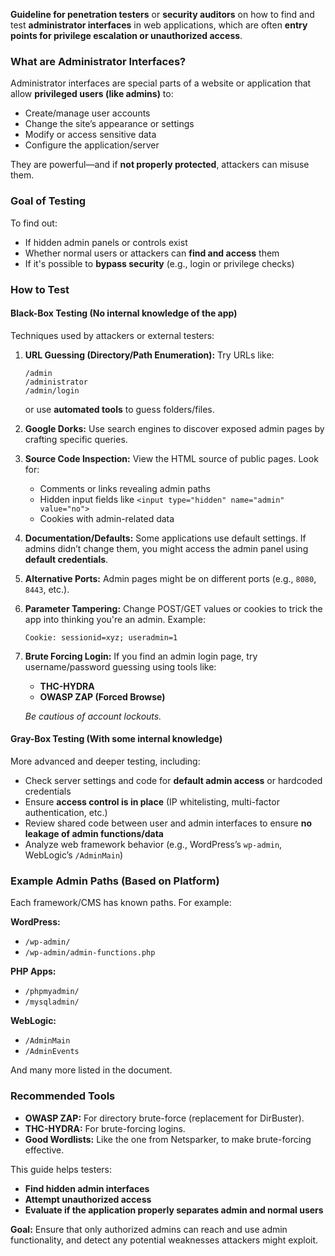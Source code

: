  **Guideline for penetration testers** or **security auditors** on how to find and test **administrator interfaces** in web applications, which are often **entry points for privilege escalation or unauthorized access**.


###  **What are Administrator Interfaces?**

Administrator interfaces are special parts of a website or application that allow **privileged users (like admins)** to:

* Create/manage user accounts
* Change the site’s appearance or settings
* Modify or access sensitive data
* Configure the application/server

They are powerful—and if **not properly protected**, attackers can misuse them.



### **Goal of Testing**

To find out:

* If hidden admin panels or controls exist
* Whether normal users or attackers can **find and access** them
* If it's possible to **bypass security** (e.g., login or privilege checks)



### **How to Test**

####  Black-Box Testing (No internal knowledge of the app)

Techniques used by attackers or external testers:

1. **URL Guessing (Directory/Path Enumeration):**
   Try URLs like:

   ```
   /admin
   /administrator
   /admin/login
   ```

   or use **automated tools** to guess folders/files.

2. **Google Dorks:**
   Use search engines to discover exposed admin pages by crafting specific queries.

3. **Source Code Inspection:**
   View the HTML source of public pages. Look for:

   * Comments or links revealing admin paths
   * Hidden input fields like `<input type="hidden" name="admin" value="no">`
   * Cookies with admin-related data

4. **Documentation/Defaults:**
   Some applications use default settings. If admins didn’t change them, you might access the admin panel using **default credentials**.

5. **Alternative Ports:**
   Admin pages might be on different ports (e.g., `8080`, `8443`, etc.).

6. **Parameter Tampering:**
   Change POST/GET values or cookies to trick the app into thinking you're an admin.
   Example:

   ```http
   Cookie: sessionid=xyz; useradmin=1
   ```

7. **Brute Forcing Login:**
   If you find an admin login page, try username/password guessing using tools like:

   * **THC-HYDRA**
   * **OWASP ZAP (Forced Browse)**

    *Be cautious of account lockouts.*



####  Gray-Box Testing (With some internal knowledge)

More advanced and deeper testing, including:

* Check server settings and code for **default admin access** or hardcoded credentials
* Ensure **access control is in place** (IP whitelisting, multi-factor authentication, etc.)
* Review shared code between user and admin interfaces to ensure **no leakage of admin functions/data**
* Analyze web framework behavior (e.g., WordPress’s `wp-admin`, WebLogic’s `/AdminMain`)



###  Example Admin Paths (Based on Platform)

Each framework/CMS has known paths. For example:

**WordPress:**

* `/wp-admin/`
* `/wp-admin/admin-functions.php`

**PHP Apps:**

* `/phpmyadmin/`
* `/mysqladmin/`

**WebLogic:**

* `/AdminMain`
* `/AdminEvents`

And many more listed in the document.



### Recommended Tools

* **OWASP ZAP:** For directory brute-force (replacement for DirBuster).
* **THC-HYDRA:** For brute-forcing logins.
* **Good Wordlists:** Like the one from Netsparker, to make brute-forcing effective.



This guide helps testers:

* **Find hidden admin interfaces**
* **Attempt unauthorized access**
* **Evaluate if the application properly separates admin and normal users**

**Goal:** Ensure that only authorized admins can reach and use admin functionality, and detect any potential weaknesses attackers might exploit.
